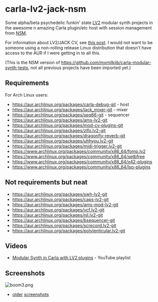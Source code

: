 # carla-lv2-jack-nsm
Some alpha/beta psychedelic funkin' state [LV2](https://github.com/linuxaudio/new-session-manager) modular synth projects in the awesome n amazing Carla plugin/etc host with session management from [NSM](https://github.com/linuxaudio/new-session-manager).

For information about LV2/JACK CV, see [this post](https://linuxmusicians.com/viewtopic.php?f=1&t=20701). I would not want to be someone using a non-rolling release Linux distribution that doesn't have access to the AUR if I were getting in to all this.

(This is the NSM version of https://github.com/mxmilkiib/carla-modular-synth-tests, not all previous projects have been imported yet.)

## Requirements
For Arch Linux users:
* https://aur.archlinux.org/packages/carla-debug-git - host
* https://aur.archlinux.org/packages/jack_mixer-git - mixer
* https://aur.archlinux.org/packages/seq66-git - sequencer
* https://aur.archlinux.org/packages/ams-lv2-git
* https://aur.archlinux.org/packages/mod-cv-plugins-git
* https://aur.archlinux.org/packages/zlfo.lv2-git
* https://aur.archlinux.org/packages/dragonfly-reverb-git
* https://aur.archlinux.org/packages/uhhyou.lv2-git
* https://aur.archlinux.org/packages/midi-trigger.lv2-git
* https://www.archlinux.org/packages/community/x86_64/fomp.lv2
* https://www.archlinux.org/packages/community/x86_64/setbfree
* https://www.archlinux.org/packages/community/x86_64/x42-plugins
* https://www.archlinux.org/packages/community/x86_64/lsp-plugins

## Not requirements but neat
* https://aur.archlinux.org/packages/swh-lv2-git
* https://aur.archlinux.org/packages/caps-lv2-git
* https://aur.archlinux.org/packages/ams-mod-lv2-git
* https://aur.archlinux.org/packages/vcf.lv2-git
* https://aur.archlinux.org/packages/njl.lv2-git
* https://aur.archlinux.org/packages/bsequencer-git
* https://aur.archlinux.org/packages/screcord.lv2-git
* https://aur.archlinux.org/packages/polylenticular.lv2-git

## Videos
* [Modular Synth in Carla with LV2 plugins](https://www.youtube.com/playlist?list=PLi4842O5fEfKwAKxqBCZJs3cFP78ggsd9) - YouTube playlist

## Screenshots
![boom3.png](https://user-images.githubusercontent.com/108225/87382010-e61de180-c58d-11ea-802d-96027df92776.jpg)

+ [older](https://github.com/mxmilkiib/carla-modular-synth-tests#screenshots) [screenshots](https://github.com/mxmilkiib/carla-modular-synth-tests/issues/1)
